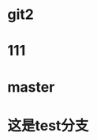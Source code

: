 <!--
 * @Author: your name
 * @Date: 2021-07-17 10:28:27
 * @LastEditTime: 2021-07-21 21:44:12
 * @LastEditors: Please set LastEditors
 * @Description: In User Settings Edit
 * @FilePath: /git2/README.md
-->
# git2


# 111

# master

# 这是test分支